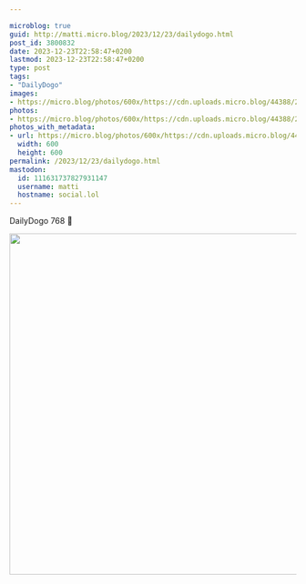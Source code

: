 ```yaml
---

microblog: true
guid: http://matti.micro.blog/2023/12/23/dailydogo.html
post_id: 3800832
date: 2023-12-23T22:58:47+0200
lastmod: 2023-12-23T22:58:47+0200
type: post
tags:
- "DailyDogo"
images:
- https://micro.blog/photos/600x/https://cdn.uploads.micro.blog/44388/2023/90eeeb6531964331b33b3afc5847b378.jpg
photos:
- https://micro.blog/photos/600x/https://cdn.uploads.micro.blog/44388/2023/90eeeb6531964331b33b3afc5847b378.jpg
photos_with_metadata:
- url: https://micro.blog/photos/600x/https://cdn.uploads.micro.blog/44388/2023/90eeeb6531964331b33b3afc5847b378.jpg
  width: 600
  height: 600
permalink: /2023/12/23/dailydogo.html
mastodon:
  id: 111631737827931147
  username: matti
  hostname: social.lol
---
```

DailyDogo 768 🐶

<img src="/media/uploads/2023/90eeeb6531964331b33b3afc5847b378.jpg" width="600" height="600" alt="" />

